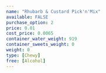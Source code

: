 ```yaml
---
name: "Rhubarb & Custard Pick'n'Mix"
available: FALSE
purchase_option: 2
price: 0.01
cost_price: 0.0065
container_water_weight: 919
container_sweets_weight: 0
weight: 0
type: [Chewy]
free: [Alcohol]
---
```

